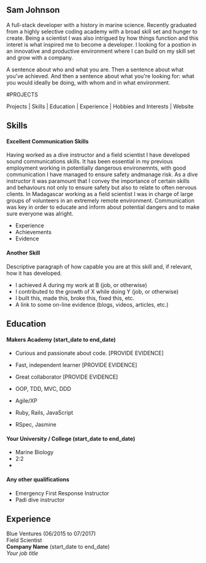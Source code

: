 ## Sam Johnson

A full-stack developer with a history in marine science. Recently graduated from a highly selective coding academy with a broad skill set and hunger to create. Being a scientist I was also intrigued by how things function and this interet is what inspired me to become a developer.
I looking for a postion in an innovative and productive environment where I can build on my skill set and grow with a company.

A sentence about who and what you are. Then a sentence about what you've achieved. And then a sentence about what you're looking for: what you would ideally be doing, with whom and in what environment.

#PROJECTS

Projects | Skills | Education | Experience | Hobbies and Interests | Website

## Skills

#### Excellent Communication Skills

Having worked as a dive instructor and a field scientist I have developed sound communications skills. It has been essential in my previous employment working in potentially dangerous environemnts, with good
communication I have managed to ensure safety andmanage risk.
As a dive instructor it was paramount that I convey the importance of certain skills and behaviours not only to ensure safety but also to relate to often nervous clients.
In Madagascar working as a field scientist I was in charge of large groups of volunteers in an extremely remote environment. Communication was key in order to educate and inform about potential dangers
and to make sure everyone was alright. 

- Experience
- Achievements
- Evidence

#### Another Skill

Descriptive paragraph of how capable you are at this skill and, if relevant, how it has developed.

- I achieved A during my work at B (job, or otherwise)
- I contributed to the growth of X while doing Y (job, or otherwise)
- I built this, made this, broke this, fixed this, etc.
- A link to some on-line evidence (blogs, videos, articles, etc.)

## Education

#### Makers Academy (start_date to end_date)

- Curious and passionate about code. [PROVIDE EVIDENCE]
- Fast, independent learner [PROVIDE EVIDENCE]
- Great collaborator [PROVIDE EVIDENCE]

- OOP, TDD, MVC, DDD
- Agile/XP
- Ruby, Rails, JavaScript
- RSpec, Jasmine

#### Your University / College (start_date to end_date)

- Marine Biology
- 2:2
- 

#### Any other qualifications
- Emergency First Response Instructor
- Padi dive instructor

## Experience

Blue Ventures (06/2015 to 07/2017)    
Field Scientist  
**Company Name** (start_date to end_date)   
*Your job title*  
